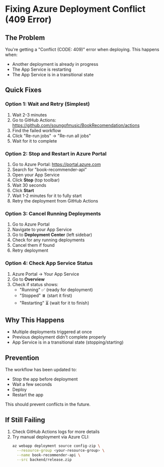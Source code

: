 # Fixing Azure Deployment Conflict (409 Error)

## The Problem
You're getting a "Conflict (CODE: 409)" error when deploying. This happens when:
- Another deployment is already in progress
- The App Service is restarting
- The App Service is in a transitional state

## Quick Fixes

### Option 1: Wait and Retry (Simplest)
1. Wait 2-3 minutes
2. Go to GitHub Actions: https://github.com/soungofmusic/BookRecomendation/actions
3. Find the failed workflow
4. Click "Re-run jobs" → "Re-run all jobs"
5. Wait for it to complete

### Option 2: Stop and Restart in Azure Portal
1. Go to Azure Portal: https://portal.azure.com
2. Search for "book-recommender-api"
3. Open your App Service
4. Click **Stop** (top toolbar)
5. Wait 30 seconds
6. Click **Start**
7. Wait 1-2 minutes for it to fully start
8. Retry the deployment from GitHub Actions

### Option 3: Cancel Running Deployments
1. Go to Azure Portal
2. Navigate to your App Service
3. Go to **Deployment Center** (left sidebar)
4. Check for any running deployments
5. Cancel them if found
6. Retry deployment

### Option 4: Check App Service Status
1. Azure Portal → Your App Service
2. Go to **Overview**
3. Check if status shows:
   - "Running" ✅ (ready for deployment)
   - "Stopped" ⏸️ (start it first)
   - "Restarting" ⏳ (wait for it to finish)

## Why This Happens
- Multiple deployments triggered at once
- Previous deployment didn't complete properly
- App Service is in a transitional state (stopping/starting)

## Prevention
The workflow has been updated to:
- Stop the app before deployment
- Wait a few seconds
- Deploy
- Restart the app

This should prevent conflicts in the future.

## If Still Failing
1. Check GitHub Actions logs for more details
2. Try manual deployment via Azure CLI:
   ```bash
   az webapp deployment source config-zip \
     --resource-group <your-resource-group> \
     --name book-recommender-api \
     --src backend/release.zip
   ```

